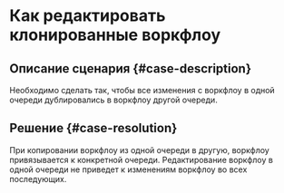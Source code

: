# Как редактировать клонированные воркфлоу


## Описание сценария {#case-description}

Необходимо сделать так, чтобы все изменения с воркфлоу в одной очереди дублировались в воркфлоу другой очереди.

## Решение {#case-resolution}

При копировании воркфлоу из одной очереди в другую, воркфлоу привязывается к конкретной очереди. Редактирование воркфлоу в одной очереди не приведет к изменениям воркфлоу во всех последующих.